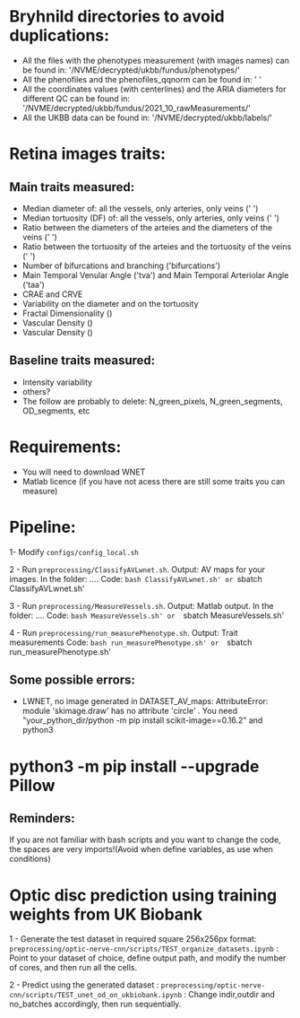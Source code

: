 # Bryhnild directories to avoid duplications:
* All the files with the phenotypes measurement (with images names) can be found in: '/NVME/decrypted/ukbb/fundus/phenotypes/'
* All the phenofiles and the phenofiles_qqnorm can be found in: ' '
* All the coordinates values (with centerlines) and the ARIA diameters for different QC can be found in: '/NVME/decrypted/ukbb/fundus/2021_10_rawMeasurements/'
* All the UKBB data can be found in: '/NVME/decrypted/ukbb/labels/'

# Retina images traits: 

## Main traits measured:
* Median diameter of: all the vessels, only arteries, only veins (' ')
* Median tortuosity (DF) of: all the vessels, only arteries, only veins (' ')
* Ratio between the diameters of the arteies and the diameters of the veins (' ')
* Ratio between the tortuosity of the arteies and the tortuosity of the veins (' ')
* Number of bifurcations and branching ('bifurcations')
* Main Temporal Venular Angle ('tva') and Main Temporal Arteriolar Angle ('taa') 
* CRAE and CRVE 
* Variability on the diameter and on the tortuosity
* Fractal Dimensionality ()
* Vascular Density () 
* Vascular Density () 

## Baseline traits measured:
* Intensity variability
* others?
* The follow are probably to delete:  N_green_pixels, N_green_segments, OD_segments, etc

# Requirements:
* You will need to download WNET 
* Matlab licence (if you have not acess there are still some traits you can measure)

# Pipeline:
1- Modify `configs/config_local.sh`

2 - Run `preprocessing/ClassifyAVLwnet.sh`. 
Output: AV maps for your images.  In the folder: ....
Code: `bash ClassifyAVLwnet.sh' or `sbatch ClassifyAVLwnet.sh' 

3 - Run `preprocessing/MeasureVessels.sh`. 
Output: Matlab output.  In the folder: ....
Code: `bash MeasureVessels.sh' or  `sbatch MeasureVessels.sh' 

4 - Run `preprocessing/run_measurePhenotype.sh`. 
Output: Trait measurements 
Code: `bash run_measurePhenotype.sh' or  `sbatch run_measurePhenotype.sh' 



## Some possible errors:
* LWNET, no image generated in DATASET_AV_maps:   AttributeError: module 'skimage.draw' has no attribute 'circle' . You need "your_python_dir/python -m pip install scikit-image==0.16.2" and python3
# python3 -m pip install --upgrade Pillow

## Reminders:
If you are not familiar with bash scripts and you want to change the code, the spaces are very imports!(Avoid when define variables, as use when conditions)

# Optic disc prediction using training weights from UK Biobank
1 - Generate the test dataset in required square 256x256px format: `preprocessing/optic-nerve-cnn/scripts/TEST_organize_datasets.ipynb` : Point to your dataset of choice, define output path, and modify the number of cores, and then run all the cells.

2 - Predict using the generated dataset : `preprocessing/optic-nerve-cnn/scripts/TEST_unet_od_on_ukbiobank.ipynb` : Change indir,outdir and no_batches accordingly, then run sequentially.
